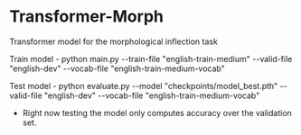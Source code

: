 # Transformer-Morph
Transformer model for the morphological inflection task

Train model - python main.py --train-file "english-train-medium" --valid-file "english-dev" --vocab-file "english-train-medium-vocab"

Test model - python evaluate.py --model "checkpoints/model_best.pth" --valid-file "english-dev" --vocab-file "english-train-medium-vocab"

* Right now testing the model only computes accuracy over the validation set.
